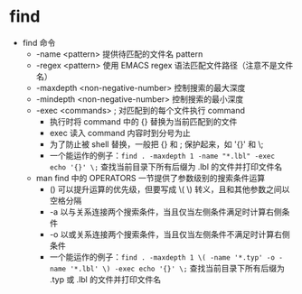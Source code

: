 # find

* find 命令
  * \-name \<pattern> 提供待匹配的文件名 pattern
  * \-regex \<pattern> 使用 EMACS regex 语法匹配文件路径（注意不是文件名）
  * \-maxdepth \<non-negative-number> 控制搜索的最大深度
  * \-mindepth \<non-negative-number> 控制搜索的最小深度
  * \-exec \<commands> ; 对匹配到的每个文件执行 command
    * 执行时将 command 中的 {} 替换为当前匹配到的文件
    * exec 读入 command 内容时到分号为止
    * 为了防止被 shell 替换，一般把 {} 和 ; 保护起来，如 '{}' 和 \\;
    * 一个能运作的例子：`find . -maxdepth 1 -name "*.lbl" -exec echo '{}' \;` 查找当前目录下所有后缀为 .lbl 的文件并打印文件名
  * man find 中的 OPERATORS 一节提供了参数级别的搜索条件运算
    * () 可以提升运算的优先级，但要写成 \\( \\) 转义，且和其他参数之间以空格分隔
    * \-a 以与关系连接两个搜索条件，当且仅当左侧条件满足时计算右侧条件
    * \-o 以或关系连接两个搜索条件，当且仅当左侧条件不满足时计算右侧条件
    * 一个能运作的例子：`find . -maxdepth 1 \( -name '*.typ' -o -name '*.lbl' \) -exec echo '{}' \;` 查找当前目录下所有后缀为 .typ 或 .lbl 的文件并打印文件名
